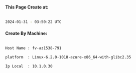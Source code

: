 
   
#### This Page Create at:

```bash

2024-01-31 - 03:50:22 UTC

```

#### Create By Machine:

```bash

Host Name : fv-az1538-791

platform  : Linux-6.2.0-1018-azure-x86_64-with-glibc2.35

Ip Local  : 10.1.0.30

```

